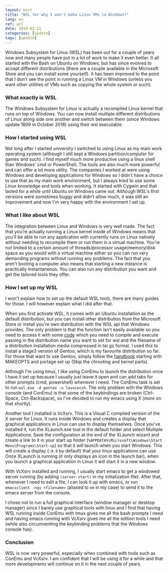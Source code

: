 ```yaml
---
layout: post
title: "WSL (or why I won't make Linux VMs in Windows)"
lang: en
ref: wsl
date: 2019-02-21
categories: [update]
tags: [update]
---
```

Windows Subsystem for Linux (WSL) has been out for a couple of years now and many people have put in a lot of work to make it even better. It all started with the Bash on Ubuntu on Windows, but has since evolved to accept different distributions (there are a couple available in the Microsoft Store and you can install some yourself). It has been improved to the point that I don't see the point in running a Linux VM in Windows (unless you want other utilities of VMs such as copying the whole system or such).

### What exactly is WSL
The Windows Subsystem for Linux is actually a recompiled Linux kernel that runs on top of Windows. You can now install multiple different distributions of Linux along side one another and switch between them (since Windows update 1809 in October 2018) using their wsl executable.

### How I started using WSL
Not long after I started university I switched to using Linux as my main work operating system (although I still kept a Windows partition/computer for games and such). I find myself much more productive using a linux shell than Windows' cmd or PowerShell. The tools are also much more powerful and can offer a lot more utility. The companies I worked at were using Windows and developing applications for Windows so I didn't have a choice to use that as my main work environment, but I always tried to use some Linux knowledge and tools when working. It started with Cygwin and that lasted for a while until Ubuntu on Windows came out. Although WSL's first versions were sometimes buggy and didn't allow much, it was still an improvement and now I'm very happy with the environment I set up. 

### What I like about WSL
The integration between Linux and Windows is very well made. The fact that you're actually running a Linux kernel inside of Windows means that you'll be able to run any application with currently runs on Linux natively without needing to recompile them or run them in a virtual machine. You're not limited to a certain amount of threads/processor usage/memory/disk space as you would with a virtual machine either so you can run very demanding programs without running any problems. The fact that you aren't booting a computer also means that starting a new instance is practically instantaneous. You can also run any distribution you want and get the tailored tools they offer.

### How I set up my WSL
I won't explain how to set up the default WSL tools, there are many guides for those. I will however explain what I did after that.

When you first activate WSL, it comes with an Ubuntu installation as the default distribution, but you can install other distribution from the Microsoft Store or install you're own distribution with the WSL api that Windows provides. The only problem is that the function isn't easily available so you need to access it with some [code](https://lavoiecsh.github.com/code/other/WSLInstaller.c) which you need to compile and execute passing in the distribution name you want to set for wsl and the filename of a distribution installation media compressed in tar.gz format. I used this to install a stage3 version of Gentoo, which is my favourite distribution so far. For those that want to use Gentoo, simply follow the [handbook](https://wiki.gentoo.org/wiki/Handbook:AMD64) starting with MAKEOPTS and portage set up (Skip the chrooting and kernel parts).

Although I'm using tmux, I like using ConEmu to launch the distribution once I have it set up because I usually just leave it open and can add tabs for other prompts (cmd, powershell) whenever I need. The ConEmu task is set to run `wsl.exe -d gentoo -u lavoiecsh`. The only problem with the Windows console (and ConEmu) is that some of the keybindings are broken (Ctrl-Space, Ctrl-Backspace), so I've decided to run my emacs using X (more on that shortly).

Another tool I installed is VcXsrv. This is a Visual C compiled version of the X server for Linux. It runs inside Windows and creates a display that graphical applications in Linux can use to display themselves. Once you've installed it, run the XLaunch.exe tool in the default folder and select Multiple Applications. Save the configuration at the end of the XLaunch wizard and create a link to it in your start up folder (`%APPDATA%\Microsoft\Windows\Start Menu\Programs\Start-up`) so that it will launch when you start Windows. This will create a display (`:0.0` by default) that your linux applications can use. Once XLaunch is running (it only displays an icon in the launch bar), when you launch a graphical application in Linux it will start it in a new window.

With VcXsrv installed and running, I usually start emacs to get a windowed server running (by adding `(server-start)` in my initialization file). After that, whenever I need to edit a file, I can look it up with emacs, or run `emacsclient -nqu <filename>` (aliased to `em` in my case) to send it to the emacs server from the console.

I chose not to run a full graphical interface (window manager or desktop manager) since I barely use graphical tools with linux and I find that having WSL running inside ConEmu with tmux gives me all the bash prompts I need and having emacs running with VcXsrv gives me all the edition tools I need (while also circumventing the keybinding problems that the Windows console has). 

### Conclusion
WSL is now very powerful, especially when combined with tools such as ConEmu and VcXsrv. I am confident that I will be using it for a while and that more developments will continue on it in the next couple of years.
